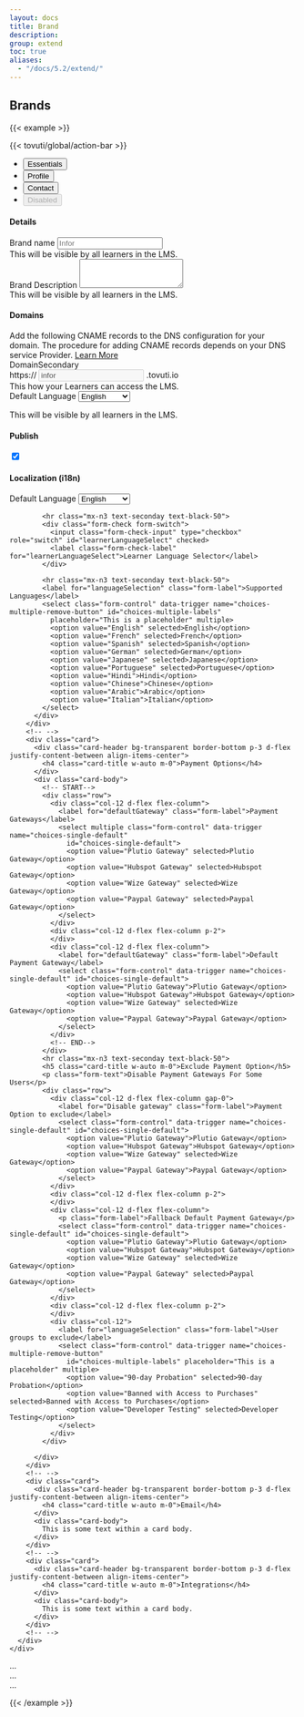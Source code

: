 ```yaml
---
layout: docs
title: Brand
description:
group: extend
toc: true
aliases:
  - "/docs/5.2/extend/"
---
```




## Brands

<!-- markdownlint-disable -->
{{< example >}}
<div class="rounded-3 overflow-hidden" style="background-color: var(--bs-gray-200);">
{{< tovuti/global/action-bar >}}
<ul class="nav nav-tabs bg-white" id="myTab" role="tablist">
  <li class="nav-item" role="presentation">
    <button class="nav-link active" id="essential-tab" data-bs-toggle="tab" data-bs-target="#essential-tab-pane"
      type="button" role="tab" aria-controls="essential-tab-pane" aria-selected="true">Essentials</button>
  </li>
  <li class="nav-item" role="presentation">
    <button class="nav-link" id="profile-tab" data-bs-toggle="tab" data-bs-target="#profile-tab-pane" type="button"
      role="tab" aria-controls="profile-tab-pane" aria-selected="false">Profile</button>
  </li>
  <li class="nav-item" role="presentation">
    <button class="nav-link" id="contact-tab" data-bs-toggle="tab" data-bs-target="#contact-tab-pane" type="button"
      role="tab" aria-controls="contact-tab-pane" aria-selected="false">Contact</button>
  </li>
  <li class="nav-item" role="presentation">
    <button class="nav-link" id="disabled-tab" data-bs-toggle="tab" data-bs-target="#disabled-tab-pane" type="button"
      role="tab" aria-controls="disabled-tab-pane" aria-selected="false" disabled>Disabled</button>
  </li>
</ul>
<div class="tab-content" id="myTabContent">
  <div class="tab-pane fade show active" id="essential-tab-pane" role="tabpanel" aria-labelledby="essential-tab"
    tabindex="0">
    <!-- Columns start at 50% wide on mobile and bump up to 33.3% wide on desktop -->
    <div class="row p-3">
      <div class="col-12 col-md-8 d-flex flex-column gap-3 XS SM MD LG XL">
        <div class="card">
          <div class="card-header bg-transparent border-bottom p-3">
            <h4 class="card-title m-0">Details</h4>
          </div>
          <div class="card-body">
            <div class="container">
              <div class="row">
                <div class="col-12 col-md-6">
                  <div class="text-start">
                    <label for="brandTitle" class="form-label">Brand name</label>
                    <input type="title" class="form-control" id="brandTitle" aria-describedby="brandTitle"
                      placeholder="Infor">
                    <div id="brandTitle" class="form-text">This will be visible by all learners in the LMS.</div>
                  </div>
                </div>
                <div class="col-12 col-md-6">
                  <div class="text-start">
                    <label for="brandDescription" class="form-label">Brand Description</label>
                    <textarea class="form-control" id="brandDescription" rows="3"></textarea>
                    <div id="brandDescription" class="form-text">This will be visible by all learners in the LMS.</div>
                  </div>
                </div>
              </div>
            </div>
          </div>
          <!-- <div class="card-footer bg-transparent border-top">Footer</div> -->
        </div>
        <!-- -->
        <div class="card">
          <div class="card-header bg-transparent border-bottom p-3">
            <h4 class="card-title m-0">Domains</h4>
          </div>
          <div class="card-body">
            <!-- -->
            <div class="alert alert-primary d-flex align-items-center" role="alert">
              <i class="fa-light fa-globe me-3 fs-4"></i>
              <div>
                Add the following CNAME records to the DNS configuration for your domain. The procedure for adding CNAME
                records depends on your DNS service Provider. <a href="">Learn More</a>
              </div>
              <span
                class="position-absolute top-0 start-100 translate-middle p-2 bg-danger border border-light rounded-circle">
            </div>
            <!-- -->
            <!-- -->
            <div class="container">
              <div class="row">
                <div class="col-12 col-md-6">
                  <div class="text-start">
                    <label for="brandTitle" class="form-label">Domain<span
                        class="badge rounded-pill text-bg-secondary ms-2">Secondary</span></label>
                    <div class="input-group">
                      <span class="input-group-text">https://</span>
                      <input type="text" class="form-control" aria-label="" value="infor" disabled>
                      <span class="input-group-text">.tovuti.io</span>
                    </div>
                    <div id="brandTitle" class="form-text">This how your Learners can access the LMS.</div>
                  </div>
                </div>
                <div class="col-12 col-md-6">
                  <div class="text-start">
                    <label for="primaryLanguage" class="form-label">Default Language</label>
                    <select class="form-control" data-trigger name="choices-single-default" id="choices-single-default"
                      placeholder="This is a search placeholder">
                      <option value="English">English</option>
                      <option value="French">French</option>
                      <option value="Spanish">Spanish</option>
                      <option value="German">German</option>
                      <option value="Japanese">Japanese</option>
                      <option value="Portuguese">Portuguese</option>
                      <option value="Hindi">Hindi</option>
                      <option value="Chinese">Chinese</option>
                      <option value="Arabic">Arabic</option>
                      <option value="Italian">Italian</option>
                    </select>
                    <p class="form-text">This will be visible by all learners in the LMS.</p>
                  </div>
                </div>
              </div>
            </div>
          </div>
          <!-- <div class="card-footer bg-transparent border-top">Footer</div> -->
        </div>
        <!-- -->
      </div>
      <div class="col-12 col-md-4 XS SM MD LG XL d-flex flex-column gap-3">
        <!-- -->
        <div class="card border-warning bg-warning bg-opacity-25">
          <div class="card-header bg-transparent border-0 p-3 d-flex justify-content-between align-items-center">
            <h4 class="card-title w-auto m-0">Publish</h4>
            <div class="form-check form-switch w-auto">
              <input class="form-check-input" type="checkbox" role="switch" id="flexSwitchCheckChecked" checked>
              <!-- <label class="form-check-label" for="flexSwitchCheckChecked">Publish</label> -->
            </div>
          </div>
        </div>
        <!-- -->
        <div class="card">
          <div class="card-header bg-transparent border-bottom p-3 d-flex justify-content-between align-items-center">
            <h4 class="card-title w-auto m-0">Localization <span class="text-muted fw-light">(i18n)</span></h4>
          </div>
          <div class="card-body">
            <label for="primaryLanguage" class="form-label">Default Language</label>
            <select class="form-control" data-trigger name="choices-single-default" id="choices-single-default"
              placeholder="This is a search placeholder">
              <option value="English">English</option>
              <option value="French">French</option>
              <option value="Spanish">Spanish</option>
              <option value="German">German</option>
              <option value="Japanese">Japanese</option>
              <option value="Portuguese">Portuguese</option>
              <option value="Hindi">Hindi</option>
              <option value="Chinese">Chinese</option>
              <option value="Arabic">Arabic</option>
              <option value="Italian">Italian</option>
            </select>

            <hr class="mx-n3 text-seconday text-black-50">
            <div class="form-check form-switch">
              <input class="form-check-input" type="checkbox" role="switch" id="learnerLanguageSelect" checked>
              <label class="form-check-label" for="learnerLanguageSelect">Learner Language Selector</label>
            </div>

            <hr class="mx-n3 text-seconday text-black-50">
            <label for="languageSelection" class="form-label">Supported Languages</label>
            <select class="form-control" data-trigger name="choices-multiple-remove-button" id="choices-multiple-labels"
              placeholder="This is a placeholder" multiple>
              <option value="English" selected>English</option>
              <option value="French" selected>French</option>
              <option value="Spanish" selected>Spanish</option>
              <option value="German" selected>German</option>
              <option value="Japanese" selected>Japanese</option>
              <option value="Portuguese" selected>Portuguese</option>
              <option value="Hindi">Hindi</option>
              <option value="Chinese">Chinese</option>
              <option value="Arabic">Arabic</option>
              <option value="Italian">Italian</option>
            </select>
          </div>
        </div>
        <!-- -->
        <div class="card">
          <div class="card-header bg-transparent border-bottom p-3 d-flex justify-content-between align-items-center">
            <h4 class="card-title w-auto m-0">Payment Options</h4>
          </div>
          <div class="card-body">
            <!-- START-->
            <div class="row">
              <div class="col-12 d-flex flex-column">
                <label for="defaultGateway" class="form-label">Payment Gateways</label>
                <select multiple class="form-control" data-trigger name="choices-single-default"
                  id="choices-single-default">
                  <option value="Plutio Gateway" selected>Plutio Gateway</option>
                  <option value="Hubspot Gateway" selected>Hubspot Gateway</option>
                  <option value="Wize Gateway" selected>Wize Gateway</option>
                  <option value="Paypal Gateway" selected>Paypal Gateway</option>
                </select>
              </div>
              <div class="col-12 d-flex flex-column p-2">
              </div>
              <div class="col-12 d-flex flex-column">
                <label for="defaultGateway" class="form-label">Default Payment Gateway</label>
                <select class="form-control" data-trigger name="choices-single-default" id="choices-single-default">
                  <option value="Plutio Gateway">Plutio Gateway</option>
                  <option value="Hubspot Gateway">Hubspot Gateway</option>
                  <option value="Wize Gateway" selected>Wize Gateway</option>
                  <option value="Paypal Gateway">Paypal Gateway</option>
                </select>
              </div>
              <!-- END-->
            </div>
            <hr class="mx-n3 text-seconday text-black-50">
            <h5 class="card-title w-auto m-0">Exclude Payment Option</h5>
            <p class="form-text">Disable Payment Gateways For Some Users</p>
            <div class="row">
              <div class="col-12 d-flex flex-column gap-0">
                <label for="Disable gateway" class="form-label">Payment Option to exclude</label>
                <select class="form-control" data-trigger name="choices-single-default" id="choices-single-default">
                  <option value="Plutio Gateway">Plutio Gateway</option>
                  <option value="Hubspot Gateway">Hubspot Gateway</option>
                  <option value="Wize Gateway" selected>Wize Gateway</option>
                  <option value="Paypal Gateway">Paypal Gateway</option>
                </select>
              </div>
              <div class="col-12 d-flex flex-column p-2">
              </div>
              <div class="col-12 d-flex flex-column">
                <p class="form-label">Fallback Default Payment Gateway</p>
                <select class="form-control" data-trigger name="choices-single-default" id="choices-single-default">
                  <option value="Plutio Gateway">Plutio Gateway</option>
                  <option value="Hubspot Gateway">Hubspot Gateway</option>
                  <option value="Wize Gateway" selected>Wize Gateway</option>
                  <option value="Paypal Gateway" selected>Paypal Gateway</option>
                </select>
              </div>
              <div class="col-12 d-flex flex-column p-2">
              </div>
              <div class="col-12">
                <label for="languageSelection" class="form-label">User groups to exclude</label>
                <select class="form-control" data-trigger name="choices-multiple-remove-button"
                  id="choices-multiple-labels" placeholder="This is a placeholder" multiple>
                  <option value="90-day Probation" selected>90-day Probation</option>
                  <option value="Banned with Access to Purchases" selected>Banned with Access to Purchases</option>
                  <option value="Developer Testing" selected>Developer Testing</option>
                </select>
              </div>
            </div>

          </div>
        </div>
        <!-- -->
        <div class="card">
          <div class="card-header bg-transparent border-bottom p-3 d-flex justify-content-between align-items-center">
            <h4 class="card-title w-auto m-0">Email</h4>
          </div>
          <div class="card-body">
            This is some text within a card body.
          </div>
        </div>
        <!-- -->
        <div class="card">
          <div class="card-header bg-transparent border-bottom p-3 d-flex justify-content-between align-items-center">
            <h4 class="card-title w-auto m-0">Integrations</h4>
          </div>
          <div class="card-body">
            This is some text within a card body.
          </div>
        </div>
        <!-- -->
      </div>
    </div>

  </div>
  <div class="tab-pane fade" id="profile-tab-pane" role="tabpanel" aria-labelledby="profile-tab" tabindex="0">...</div>
  <div class="tab-pane fade" id="contact-tab-pane" role="tabpanel" aria-labelledby="contact-tab" tabindex="0">...</div>
  <div class="tab-pane fade" id="disabled-tab-pane" role="tabpanel" aria-labelledby="disabled-tab" tabindex="0">...
  </div>
</div>
</div>

  <script>
      document.addEventListener('DOMContentLoaded', function() {
        var genericExamples = document.querySelectorAll('[data-trigger]');
        for (i = 0; i < genericExamples.length; ++i) {
          var element = genericExamples[i];
          new Choices(element, {
            allowHTML: true,
          removeItemButton: true,
    shouldSort: true,
            placeholderValue: 'Select languages you support',
            searchPlaceholderValue: 'Search for a language',
    noResultsText: 'No results found',
    itemSelectText: 'Press to add',
    searchEnabled: true,
    searchChoices: true,
    searchFloor: 1,
          });
        }

        /* Use label on event */
        var choicesSelect = new Choices('#choices-multiple-labels', {
          allowHTML: true,
          removeItemButton: true,
          // choices: [
          //   { value: 'One', label: 'Label One' },
          //   { value: 'Two', label: 'Label Two', disabled: true },
          //   { value: 'Three', label: 'Label Three' },
          // ],
        })
        .setChoices(
        //   [
        //     { value: 'Four', label: 'Label Four', disabled: true },
        //     { value: 'Five', label: 'Label Five' },
        //     { value: 'Six', label: 'Label Six', selected: true },
        //   ],
          'value',
          'label',
          false
        );

        choicesSelect.passedElement.element.addEventListener(
          'addItem',
          function(event) {
            document.getElementById('message').innerHTML =
              'You just added "' + event.detail.label + '"';
          }
        );

        choicesSelect.passedElement.element.addEventListener(
          'removeItem',
          function(event) {
            document.getElementById('message').innerHTML =
              'You just removed "' + event.detail.label + '"';
          }
        );

        var resetSimple = new Choices(document.getElementById('reset-simple'), {
          allowHTML: true,
        });

        var resetMultiple = new Choices('#reset-multiple', {
          allowHTML: true,
          removeItemButton: true,
        });
      });
    </script>
{{< /example >}}
<!-- markdownlint-restore -->
